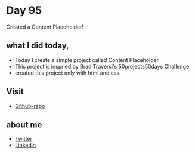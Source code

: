 # Day 95

Created a Content Placeholder!


## what I did today,

 - Today I create a simple project called Content Placeholder
 - This project is inspried by Brad Traversi's 50projects50days Challenge
 - created this project only with html and css



## Visit

 - [Github-repo](https://github.com/KaranChandekar/50projects50days/tree/master/content-placeholder)

 
## about me

 - [Twitter](https://twitter.com/karan_chandekar)
 - [Linkedin](https://www.linkedin.com/in/karan-chandekar-a87263219/)


